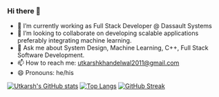 ### Hi there 👋

<!--
**khandu-utkarsh/khandu-utkarsh** is a ✨ _special_ ✨ repository because its `README.md` (this file) appears on your GitHub profile.

Here are some ideas to get you started:

-->

- 🔭 I’m currently working as Full Stack Developer @ Dassault Systems
- 👯 I’m looking to collaborate on developing scalable applications preferably integrating machine learning.
- 💬 Ask me about System Design, Machine Learning, C++, Full Stack Software Development.
- 📫 How to reach me: utkarshkhandelwal2011@gmail.com
- 😄 Pronouns: he/his

[![Utkarsh's GitHub stats](https://github-readme-stats.vercel.app/api?username=khandu-utkarsh)](https://github.com/khandu-utkarsh/github-readme-stats)
[![Top Langs](https://github-readme-stats.vercel.app/api/top-langs/?username=khandu-utkarsh&layout=compact)](https://github.com/khandu-utkarsh/github-readme-stats)
[![GitHub Streak](https://streak-stats.demolab.com/?user=khandu-utkarsh)](https://github.com/khandu-utkarsh)

